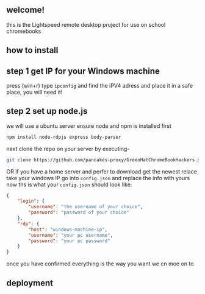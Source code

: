 ## welcome!
this is the Lightspeed remote desktop project for use on school chromebooks
## how to install
## step 1 get IP for your Windows machine
press (win+r)
type
`` ipconfig ``
and find the iPV4 adress and place it in a safe place, you will need it!
## step 2 set up node.js
we will use a ubuntu server
ensure node and npm is installed first
``` bash
npm install node-rdpjs express body-parser
```
next clone the repo on your server by executing-
``` bash
git clone https://github.com/pancakes-proxy/GreenHatChromeBookHackers.git
```
OR if you have a home server and perfer to download get the newest relace
take your windows IP 
go into ``config.json`` and replace the info with yours
now ths is what your ``config.json`` should look like:
``` json
{
    "login": {
        "username": "the username of your choice",
        "password": "password of your choice"
    },
    "rdp": {
        "host": "windows-machine-ip",
        "username": "your pc username",
        "password": "your pc password"
    }
}
```
once you have confirmed everything is the way you want we cn moe on to 
## deployment
